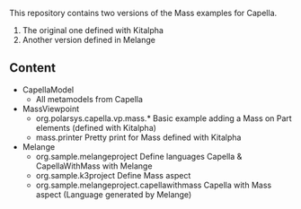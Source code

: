 This repository contains two versions of the Mass examples for Capella.
1. The original one defined with Kitalpha
2. Another version defined in Melange

Content
-------
* CapellaModel
  - All metamodels from Capella
* MassViewpoint
  - org.polarsys.capella.vp.mass.*
    Basic example adding a Mass on Part elements (defined with Kitalpha)
  - mass.printer 
    Pretty print for Mass defined with Kitalpha
* Melange
  - org.sample.melangeproject
    Define languages Capella & CapellaWithMass with Melange
  - org.sample.k3project
    Define Mass aspect
  - org.sample.melangeproject.capellawithmass
    Capella with Mass aspect (Language generated by Melange)
